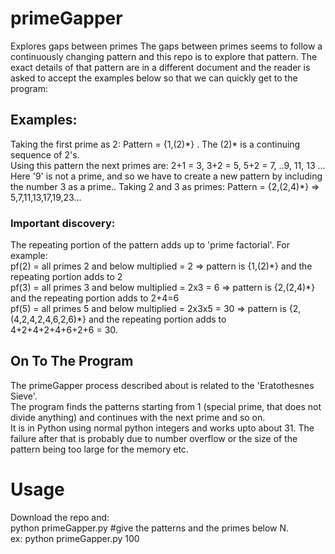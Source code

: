 # primeGapper
Explores gaps between primes
The gaps between primes seems to follow a continuously changing pattern and this repo is to explore that pattern. The exact details of that pattern are in a different document and the reader is asked to accept the examples below so that we can quickly get to the program:  

## Examples:
Taking the first prime as 2: Pattern = {1,(2)\*} . The (2)\* is a continuing sequence of 2's.  
Using this pattern the next primes are: 2+1 = 3, 3+2 = 5, 5+2 = 7, ..9, 11, 13 ...  
Here '9' is not a prime, and so we have to create a new pattern by including the number 3 as a prime..
Taking 2 and 3 as primes: Pattern = {2,(2,4)\*} => 5,7,11,13,17,19,23...  
### Important discovery:  
The repeating portion of the pattern adds up to 'prime factorial'.  For example:  
pf(2) = all primes 2 and below multiplied = 2 => pattern is {1,(2)\*} and the repeating portion adds to 2  
pf(3) = all primes 3 and below multiplied = 2x3 = 6 => pattern is {2,(2,4)\*} and the repeating portion adds to 2+4=6  
pf(5) = all primes 5 and below multiplied = 2x3x5 = 30 => pattern is {2,(4,2,4,2,4,6,2,6)\*} and the repeating portion adds to  
4+2+4+2+4+6+2+6 = 30.

## On To The Program
The primeGapper process described about is related to the 'Eratothesnes Sieve'.  
The program finds the patterns starting from 1 (special prime, that does not divide anything) and continues with the next prime and so on.  
It is in Python using normal python integers and works upto about 31.  The failure after that is probably due to number overflow or the size of the pattern being too large for the memory etc.

# Usage
Download the repo and:  
python primeGapper.py <N> #give the patterns and the primes below N.  
ex: python primeGapper.py 100



